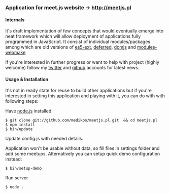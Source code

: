 ### Application for meet.js website -> http://meetjs.pl

#### Internals

It's draft implementation of few concepts that would eventually emerge
into neat framework which will allow deployment of applications fully programmed
in JavaScript.
It consist of individual modules/packages among which are old versions of
[es5-ext](https://github.com/medikoo/es5-ext),
[deferred](https://github.com/medikoo/deferred),
[domjs](https://github.com/medikoo/domjs) and
[modules-webmake](https://github.com/medikoo/modules-webmake)

If you're interested in further progress or want to help with project
(highly welcome) follow my [twitter](twitter.com/medikoo) and
[github](https://github.com/medikoo) accounts for latest news.

#### Usage & Installation

It's not in ready state for reuse to build other applications but if you're interested
in setting this application and playing with it, you can do with with following steps:

Have [node.js](http://nodejs.org) installed.

	$ git clone git://github.com/medikoo/meetjs.pl.git  && cd meetjs.pl
	$ npm install
	$ bin/update

Update config.js with needed details.

Application won't be usable without data, so fill files in settings folder and add some meetups.
Alternatively you can setup quick demo configuration instead:

	$ bin/setup-demo

Run server

	$ node .

